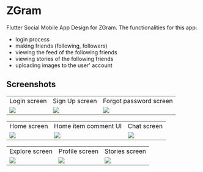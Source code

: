 # ZGram

Flutter Social Mobile App Design for ZGram.
The functionalities for this app:
- login process
- making friends (following, followers)
- viewing the feed of the following friends
- viewing stories of the following friends
- uploading images to the user' account

## Screenshots

<table>
  <tr>
    <td>Login screen</td>
     <td>Sign Up screen</td>
     <td>Forgot password screen</td>
  </tr>
  <tr>
    <td><img src="https://github.com/KOSSHOH/messenger/blob/master/screenshots/login.png"></td>
    <td><img src="https://github.com/KOSSHOH/messenger/blob/master/screenshots/sign_up.png"></td>
    <td><img src="https://github.com/KOSSHOH/messenger/blob/master/screenshots/forgot.png"></td>
  </tr>
</table>

<table>
  <tr>
    <td>Home screen</td>
     <td>Home item comment UI</td>
     <td>Chat screen</td>
  </tr>
  <tr>
    <td><img src="https://github.com/KOSSHOH/messenger/blob/master/screenshots/home.png"></td>
    <td><img src="https://github.com/KOSSHOH/messenger/blob/master/screenshots/comments.png"></td>
    <td><img src="https://github.com/KOSSHOH/messenger/blob/master/screenshots/chats.png"></td>
  </tr>
</table>

<table>
  <tr>
    <td>Explore screen</td>
     <td>Profile screen</td>
     <td>Stories screen</td>
  </tr>
  <tr>
    <td><img src="https://github.com/KOSSHOH/messenger/blob/master/screenshots/explore.png"></td>
    <td><img src="https://github.com/KOSSHOH/messenger/blob/master/screenshots/profile.png"></td>
    <td><img src="https://github.com/KOSSHOH/messenger/blob/master/screenshots/stories.png"></td>
  </tr>
</table>
